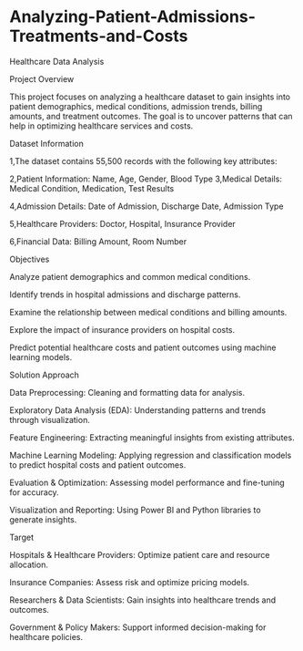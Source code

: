 # Analyzing-Patient-Admissions-Treatments-and-Costs
Healthcare Data Analysis

Project Overview

This project focuses on analyzing a healthcare dataset to gain insights into patient demographics, medical conditions, admission trends, billing amounts, and treatment outcomes. The goal is to uncover patterns that can help in optimizing healthcare services and costs.

Dataset Information

1,The dataset contains 55,500 records with the following key attributes:

2,Patient Information: Name, Age, Gender, Blood Type
3,Medical Details: Medical Condition, Medication, Test Results

4,Admission Details: Date of Admission, Discharge Date, Admission Type

5,Healthcare Providers: Doctor, Hospital, Insurance Provider

6,Financial Data: Billing Amount, Room Number

Objectives

Analyze patient demographics and common medical conditions.

Identify trends in hospital admissions and discharge patterns.

Examine the relationship between medical conditions and billing amounts.

Explore the impact of insurance providers on hospital costs.

Predict potential healthcare costs and patient outcomes using machine learning models.

Solution Approach

Data Preprocessing: Cleaning and formatting data for analysis.

Exploratory Data Analysis (EDA): Understanding patterns and trends through visualization.

Feature Engineering: Extracting meaningful insights from existing attributes.

Machine Learning Modeling: Applying regression and classification models to predict hospital costs and patient outcomes.

Evaluation & Optimization: Assessing model performance and fine-tuning for accuracy.

Visualization and Reporting: Using Power BI and Python libraries to generate insights.

Target

Hospitals & Healthcare Providers: Optimize patient care and resource allocation.

Insurance Companies: Assess risk and optimize pricing models.

Researchers & Data Scientists: Gain insights into healthcare trends and outcomes.

Government & Policy Makers: Support informed decision-making for healthcare policies.
